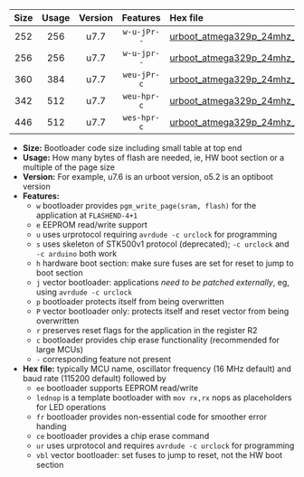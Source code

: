 |Size|Usage|Version|Features|Hex file|
|:-:|:-:|:-:|:-:|:--|
|252|256|u7.7|`w-u-jPr--`|[urboot_atmega329p_24mhz_230400bps_lednop_ur_vbl.hex](https://raw.githubusercontent.com/stefanrueger/urboot.hex/main/mcus/atmega329p/fcpu_24mhz/230400_bps/urboot_atmega329p_24mhz_230400bps_lednop_ur_vbl.hex)|
|256|256|u7.7|`w-u-jpr--`|[urboot_atmega329p_24mhz_230400bps_lednop_fr_ur_vbl.hex](https://raw.githubusercontent.com/stefanrueger/urboot.hex/main/mcus/atmega329p/fcpu_24mhz/230400_bps/urboot_atmega329p_24mhz_230400bps_lednop_fr_ur_vbl.hex)|
|360|384|u7.7|`weu-jPr-c`|[urboot_atmega329p_24mhz_230400bps_ee_lednop_fr_ce_ur_vbl.hex](https://raw.githubusercontent.com/stefanrueger/urboot.hex/main/mcus/atmega329p/fcpu_24mhz/230400_bps/urboot_atmega329p_24mhz_230400bps_ee_lednop_fr_ce_ur_vbl.hex)|
|342|512|u7.7|`weu-hpr-c`|[urboot_atmega329p_24mhz_230400bps_ee_lednop_fr_ce_ur.hex](https://raw.githubusercontent.com/stefanrueger/urboot.hex/main/mcus/atmega329p/fcpu_24mhz/230400_bps/urboot_atmega329p_24mhz_230400bps_ee_lednop_fr_ce_ur.hex)|
|446|512|u7.7|`wes-hpr-c`|[urboot_atmega329p_24mhz_230400bps_ee_lednop_fr_ce.hex](https://raw.githubusercontent.com/stefanrueger/urboot.hex/main/mcus/atmega329p/fcpu_24mhz/230400_bps/urboot_atmega329p_24mhz_230400bps_ee_lednop_fr_ce.hex)|

- **Size:** Bootloader code size including small table at top end
- **Usage:** How many bytes of flash are needed, ie, HW boot section or a multiple of the page size
- **Version:** For example, u7.6 is an urboot version, o5.2 is an optiboot version
- **Features:**
  + `w` bootloader provides `pgm_write_page(sram, flash)` for the application at `FLASHEND-4+1`
  + `e` EEPROM read/write support
  + `u` uses urprotocol requiring `avrdude -c urclock` for programming
  + `s` uses skeleton of STK500v1 protocol (deprecated); `-c urclock` and `-c arduino` both work
  + `h` hardware boot section: make sure fuses are set for reset to jump to boot section
  + `j` vector bootloader: applications *need to be patched externally*, eg, using `avrdude -c urclock`
  + `p` bootloader protects itself from being overwritten
  + `P` vector bootloader only: protects itself and reset vector from being overwritten
  + `r` preserves reset flags for the application in the register R2
  + `c` bootloader provides chip erase functionality (recommended for large MCUs)
  + `-` corresponding feature not present
- **Hex file:** typically MCU name, oscillator frequency (16 MHz default) and baud rate (115200 default) followed by
  + `ee` bootloader supports EEPROM read/write
  + `lednop` is a template bootloader with `mov rx,rx` nops as placeholders for LED operations
  + `fr` bootloader provides non-essential code for smoother error handing
  + `ce` bootloader provides a chip erase command
  + `ur` uses urprotocol and requires `avrdude -c urclock` for programming
  + `vbl` vector bootloader: set fuses to jump to reset, not the HW boot section
